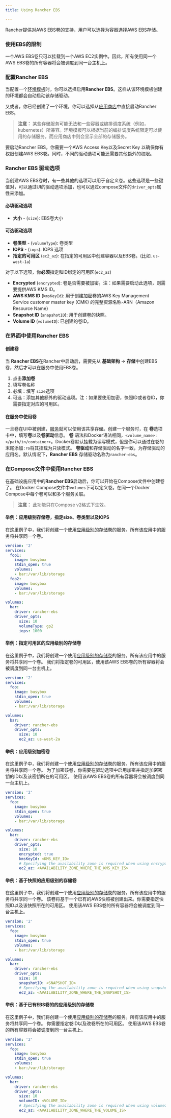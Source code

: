 ```yaml
---
title: Using Rancher EBS

---
```



Rancher提供对AWS EBS卷的支持，用户可以选择为容器选择AWS EBS存储。

### 使用EBS的限制

一个AWS EBS卷只可以挂载到一个AWS EC2实例中。因此，所有使用同一个AWS EBS卷的所有容器将会被调度到同一台主机上。

### 配置Rancher EBS

当配置一个[环境模板](/docs/rancher/v1.x/cn/infrastructure/environments/#什么是环境模版)时，你可以选择启用**Rancher EBS**。这样从该环境模板创建的环境都会自动启动该存储驱动。

又或者，你已经创建了一个环境，你可以选择从[应用商店](/docs/rancher/v1.x/cn/catalog/)中直接启动Rancher EBS。

> **注意：** 某些存储服务可能无法和一些容器或编排调度系统（例如，kubernetes）所兼容。环境模板可以根据当前的编排调度系统限定可以使用的存储服务，而应用商店中则会显示全部的存储服务。

要启动Rancher EBS，你需要一个AWS Access Key以及Secret Key 以确保你有权限创建AWS EBS卷。同时，不同的驱动选项可能还需要其他额外的权限。

### Rancher EBS 驱动选项

当创建AWS EBS卷时，有一些其他的选项可以用于自定义卷。这些选项是一些键值对，可以通过UI的驱动选项添加，也可以通过compose文件的`driver_opts`属性来添加。

#### 必填驱动选项

* **大小** - (`size`): EBS卷大小

#### 可选驱动选项

* **卷类型** - (`volumeType`):  卷类型
* **IOPS** - (`iops`): IOPS 选项
* **指定的可用区** (`ec2_az`): 在指定的可用区中创建容器以及EBS卷。(比如. `us-west-1a`)

对于以下选项，你**必须**指定和ID绑定的可用区(`ec2_az`)

* **Encrypted** (`encrypted`): 卷是否需要被加密。注：如果需要启动此选项，则需要提供AWS KMS ID。
* **AWS KMS ID** (`kmsKeyId`): 用于创建加密卷的AWS Key Management Service customer master key (CMK) 的完整资源名称-ARN（Amazon Resource Name）
* **Snapshot ID** (`snapshotID`): 用于创建卷的快照。
* **Volume ID** (`volumeID`): 已创建的卷ID。

### 在界面中使用Rancher EBS

#### 创建卷

当 **Rancher EBS**在Rancher中启动后，需要先从 **基础架构** -> **存储**中创建EBS卷，然后才可以在服务中使用EBS卷。

1. 点击**添加卷**
2. 填写卷名称
3. 必填：填写 `size`选项
4. 可选：添加其他额外的驱动选项。注：如果要使用加密，快照ID或者卷ID，你需要指定对应的可用区。

#### 在服务中使用卷

一旦卷在UI中被创建，[服务](/docs/rancher/v1.x/cn/infrastructure/cattle/adding-services/)就可以使用该共享存储。创建一个服务时，在 **卷**选项卡中，填写**卷**以及**卷驱动**信息。
**卷** 语法和Docker语法相同，`<volume_name>:</path/in/container>`。Docker卷默认挂载为读写模式，但是你可以通过在卷的末尾添加`:ro`将其挂载为只读模式。
**卷驱动**和存储驱动的名字一致，为存储驱动的应用名。默认情况下，**Rancher EBS** 存储驱动名称为`rancher-ebs`。

### 在Compose文件中使用Rancher EBS

在基础设施应用中的**Rancher EBS**启动后，你可以开始在Compose文件中创建卷了。
在Docker Compose文件中`volumes`下可以定义卷。在同一个Docker Compose中每个卷可以和多个服务关联。

> **注意：** 此功能只在Compose v2格式下生效。

#### 举例：应用级别存储卷，指定size、卷类型以及IOPS
在这里例子中，我们将创建一个使用[应用级别的存储卷](/docs/rancher/v1.x/cn/rancher-services/storage-service/#应用级别)的服务。所有该应用中的服务将共享同一个卷。

```yaml
version: '2'
services:
  foo1:
    image: busybox
    stdin_open: true
    volumes:
    - bar:/var/lib/storage
  foo2:
    image: busybox
    volumes:
    - bar:/var/lib/storage

volumes:
  bar:
    driver: rancher-ebs
    driver_opts:
      size: 10
      volumeType: gp2
      iops: 1000
```

#### 举例：指定可用区的应用级别的存储卷

在这里例子中，我们将创建一个使用[应用级别的存储卷](/docs/rancher/v1.x/cn/rancher-services/storage-service/#应用级别)的服务。所有该应用中的服务将共享同一个卷。
我们将指定卷的可用区，使用该AWS EBS卷的所有容器将会被调度到同一台主机上。


```yaml
version: '2'
services:
  foo:
    image: busybox
    stdin_open: true
    volumes:
    - bar:/var/lib/storage

volumes:
  bar:
    driver: rancher-ebs
    driver_opts:
      size: 10
      ec2_az: us-west-2a
```

#### 举例：应用级别加密卷

在这里例子中，我们将创建一个使用[应用级别的存储卷](/docs/rancher/v1.x/cn/rancher-services/storage-service/#应用级别)的服务。所有该应用中的服务将共享同一个卷。
为了加密该卷，你需要在驱动选项中启用加密并指定加密密钥的ID以及该密钥所在的可用区。
使用该AWS EBS卷的所有容器将会被调度到同一台主机上。

```yaml
version: '2'
services:
  foo:
    image: busybox
    stdin_open: true
    volumes:
    - bar:/var/lib/storage

volumes:
  bar:
    driver: rancher-ebs
    driver_opts:
      size: 10
      encrypted: true
      kmsKeyId: <KMS_KEY_ID>
      # Specifying the availability zone is required when using encryption and kmsKeyId
      ec2_az: <AVAILABILITY_ZONE_WHERE_THE_KMS_KEY_IS>
```

#### 举例：基于快照的应用级别的存储卷

在这里例子中，我们将创建一个使用[应用级别的存储卷](/docs/rancher/v1.x/cn/rancher-services/storage-service/#应用级别)的服务。所有该应用中的服务将共享同一个卷。
该卷将基于一个已有的AWS快照被创建出来。你需要指定快照ID以及该快照所在的可用区。
使用该AWS EBS卷的所有容器将会被调度到同一台主机上。


```yaml
version: '2'
services:
  foo:
    image: busybox
    stdin_open: true
    volumes:
    - bar:/var/lib/storage

volumes:
  bar:
    driver: rancher-ebs
    driver_opts:
      size: 10
      snapshotID: <SNAPSHOT_ID>
      # Specifying the availability zone is required when using snapshotID
      ec2_az: <AVAILABILITY_ZONE_WHERE_THE_SNAPSHOT_IS>
```

#### 举例：基于已有EBS卷的的应用级别的存储卷

在这里例子中，我们将创建一个使用[应用级别的存储卷](/docs/rancher/v1.x/cn/rancher-services/storage-service/#应用级别)的服务。所有该应用中的服务将共享同一个卷。
你需要指定卷ID以及改卷所在的可用区。
使用该AWS EBS卷的所有容器将会被调度到同一台主机上。


```yaml
version: '2'
services:
  foo:
    image: busybox
    stdin_open: true
    volumes:
    - bar:/var/lib/storage

volumes:
  bar:
    driver: rancher-ebs
    driver_opts:
      size: 10
      volumeID: <VOLUME_ID>
      # Specifying the availability zone is required when using volumeID
      ec2_az: <AVAILABILITY_ZONE_WHERE_THE_VOLUME_IS>
```
